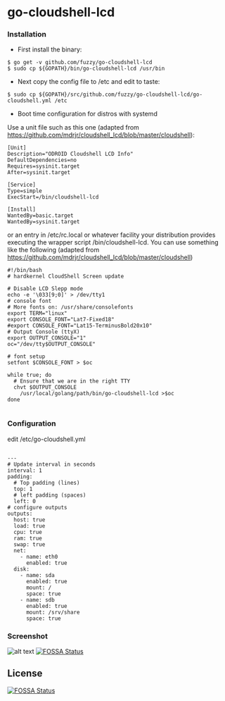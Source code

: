# go-cloudshell-lcd

### Installation

* First install the binary:

```
$ go get -v github.com/fuzzy/go-cloudshell-lcd
$ sudo cp ${GOPATH}/bin/go-cloudshell-lcd /usr/bin
```

* Next copy the config file to /etc and edit to taste:

```
$ sudo cp ${GOPATH}/src/github.com/fuzzy/go-cloudshell-lcd/go-cloudshell.yml /etc
```

* Boot time configuration for distros with systemd

Use a unit file such as this one (adapted from https://github.com/mdrjr/cloudshell_lcd/blob/master/cloudshell):

```
[Unit]
Description="ODROID Cloudshell LCD Info"
DefaultDependencies=no
Requires=sysinit.target
After=sysinit.target

[Service]
Type=simple
ExecStart=/bin/cloudshell-lcd

[Install]
WantedBy=basic.target
WantedBy=sysinit.target
```

or an entry in /etc/rc.local or whatever facility your distribution provides executing the wrapper script /bin/cloudshell-lcd. You can use something like the following (adapted from https://github.com/mdrjr/cloudshell_lcd/blob/master/cloudshell)

```
#!/bin/bash
# hardkernel CloudShell Screen update

# Disable LCD Slepp mode
echo -e '\033[9;0]' > /dev/tty1
# console font
# More fonts on: /usr/share/consolefonts
export TERM="linux"
export CONSOLE_FONT="Lat7-Fixed18"
#export CONSOLE_FONT="Lat15-TerminusBold20x10"
# Output Console (ttyX)
export OUTPUT_CONSOLE="1"
oc="/dev/tty$OUTPUT_CONSOLE"

# font setup
setfont $CONSOLE_FONT > $oc

while true; do
  # Ensure that we are in the right TTY
  chvt $OUTPUT_CONSOLE
	/usr/local/golang/path/bin/go-cloudshell-lcd >$oc
done
			
```

### Configuration

edit /etc/go-cloudshell.yml

```

---
# Update interval in seconds
interval: 1
padding:
  # Top padding (lines)
  top: 1
  # left padding (spaces)
  left: 0
# configure outputs
outputs:
  host: true
  load: true
  cpu: true
  ram: true
  swap: true
  net:
    - name: eth0
      enabled: true
  disk:
    - name: sda
      enabled: true
      mount: /
      space: true
    - name: sdb
      enabled: true
      mount: /srv/share
      space: true
```

### Screenshot

![alt text](https://raw.githubusercontent.com/fuzzy/go-cloudshell-lcd/master/go-cloudshell-lcd.png "Screenshot")
[![FOSSA Status](https://app.fossa.io/api/projects/git%2Bgithub.com%2Ffuzzy%2Fgo-cloudshell-lcd.svg?type=shield)](https://app.fossa.io/projects/git%2Bgithub.com%2Ffuzzy%2Fgo-cloudshell-lcd?ref=badge_shield)


## License
[![FOSSA Status](https://app.fossa.io/api/projects/git%2Bgithub.com%2Ffuzzy%2Fgo-cloudshell-lcd.svg?type=large)](https://app.fossa.io/projects/git%2Bgithub.com%2Ffuzzy%2Fgo-cloudshell-lcd?ref=badge_large)